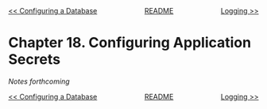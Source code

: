 <div>
<div style='float: left'><a href='ch17-configuring-a-database.md'>&lt;&lt; Configuring a Database</a></div>
<div style='float: right'><a href='ch19-logging.md'>Logging &gt;&gt;</a></div>
<div style='float: inline-auto;text-align:center'><a href='README.md'>README</a></div>
<div style="clear: both"></div>
</div>

# Chapter 18. Configuring Application Secrets

*Notes forthcoming*

<div>
<div style='float: left'><a href='ch17-configuring-a-database.md'>&lt;&lt; Configuring a Database</a></div>
<div style='float: right'><a href='ch19-logging.md'>Logging &gt;&gt;</a></div>
<div style='float: inline-auto;text-align:center'><a href='README.md'>README</a></div>
<div style="clear: both"></div>
</div>